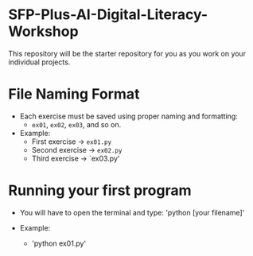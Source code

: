 # SFP-Plus-AI-Digital-Literacy-Workshop
This repository will be the starter repository for you as you work on your individual projects.

# File Naming Format

- Each exercise must be saved using proper naming and formatting:
  - `ex01`, `ex02`, `ex03`, and so on.
- Example:
  - First exercise → `ex01.py`
  - Second exercise → `ex02.py`
  - Third exercise → `ex03.py'

# Running your first program

- You will have to open the terminal and type:
   'python [your filename]'

- Example:
  - 'python ex01.py'
